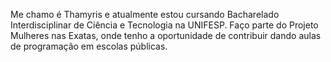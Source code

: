 Me chamo é Thamyris e atualmente estou cursando Bacharelado Interdisciplinar de Ciência e Tecnologia na UNIFESP. 
Faço parte do Projeto Mulheres nas Exatas, onde tenho a oportunidade de contribuir dando aulas de programação em escolas públicas.
